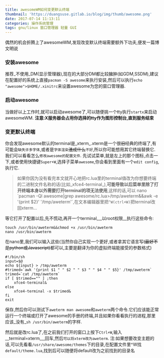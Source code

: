 ```yaml
---
title: awesomeWM如何变更默认终端
thumbnail: 'https://duangsuse.gitlab.io/blog/img/thumb/awesome.png'
date: 2017-07-14 11:13:11
categories: 操作系统管理
tags: gnu/linux 窗口管理器 轻量 GUI
---
```

偶然的机会折腾上了awesomeWM,发现改变默认终端需要额外下功夫,便发一篇博文明说

### 安装awesome
推荐_不使用_DM(显示管理器),现在的大部分DM都比较臃肿(如GDM,SSDM),建议在配置好的系统上直接`pacman -S awesome`来执行安装,然后可以执行`echo "awesome">$HOME/.xinitrc`来设置awesome为您的窗口管理器.
### 启动awesome
当做好以上工作时,就可以启动awesome了,可以随便挑一个tty执行`startx`来启动awesomeWM.
__注意:X服务器会占用你选择的tty作为图形控制台,直到服务结束__
### 变更默认终端
你会发现awesome默认的terminal是_xterm_.xterm是一个很~~旧~~经典的终端了,有可能会`缺失许多字体`,或者是`字体渲染`~~渣成什么~~`不好`,所以你可能想用其它终端替换它.我们可以看看怎么`修改awesome的配置文件`.
先试试菜单,就是左上的那个图标,点击一下,或者使用快捷键`Super+W`,选择子菜单`awesome`,你会看到里面有一个`edit config`,执行它.
>如果你因为没有看完本文就开心地把rc.lua里的terminal值改为你想要终端的二进制文件名称的话(比如_xfce4-terminal_),__可能导致以后菜单里除了打开终端本身以外需要打开terminal的项无法使用__,这样的话,可以 nano \`pacman -Ql awesome|grep awesome/rc.lua>/tmp/aweterm&&awk -e '{print $2}' '/tmp/aweterm'\`,在文本编辑器里把`^W(ctrl+W)`把terminal改回xterm...

等它打开了配置以后,先不慌动,再开一个terminal,__以root权限__执行这些命令:
```shell
touch /usr/bin/aweterm&&chmod +x /usr/bin/aweterm
nano /usr/bin/aweterm
```
在nano里,我们可以输入这些(当然你自己实现一个更好,或者拿其它语言写~~(最好不是python或Javascript)~~都可以,主要是翻译为你的虚拟终端能接受的参数格式)
```shell
#!/bin/sh
input=$@
echo ${input} > /tmp/aweterm
#trimed=`awk '{print $1 " " $2 " " $3 " " $4 " " $5}' /tmp/aweterm`
trimed=`cat /tmp/aweterm`
if [ $trimed=="" ] ;then
	xfce4-terminal&
else
	xfce4-terminal -x $trimed&
fi
exit
```
保存,然后你可以测试下`aweterm man awesome`和`aweterm`两个命令.它们应该能正常运行一个终端或打开了awesome的手册的终端,并且如果你看看执行的进程,那里应该_没有_`sh /usr/bin/aweterm`的字样.

然后就是改rc.lua了,在之前我们打开的窗口上按下`Ctrl+W`,输入__terminal=xterm__,回车,然后`可以将xterm改为aweterm`.
注:如果想要改变主题的话,可以先看看`/usr/share/awesome/themes`下的目录,在配置文件里^W找`default/theme.lua`,找到后可以随便将default改为之前找到的目录名


